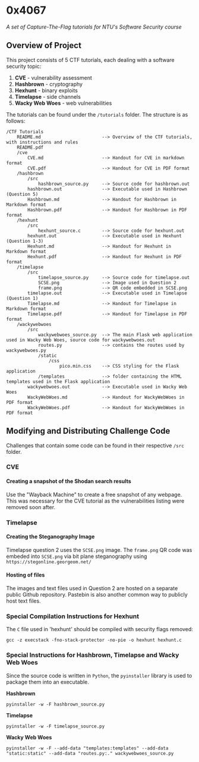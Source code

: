 # 0x4067
*A set of Capture-The-Flag tutorials for NTU's Software Security course*

## Overview of Project
This project consists of 5 CTF tutorials, each dealing with a software security topic:
1. **CVE** - vulnerability assessment
2. **Hashbrown** - cryptography
3. **Hexhunt** - binary exploits
4. **Timelapse** - side channels
5. **Wacky Web Woes** - web vulnerabilities

The tutorials can be found under the `/tutorials` folder. The structure is as follows:
```
/CTF Tutorials
    README.md                       --> Overview of the CTF tutorials, with instructions and rules
    README.pdf
    /cve
        CVE.md                      --> Handout for CVE in markdown format
        CVE.pdf                     --> Handout for CVE in PDF format
    /hashbrown
        /src
            hashbrown_source.py     --> Source code for hashbrown.out
        hashbrown.out               --> Executable used in Hashbrown (Question 5)
        Hashbrown.md                --> Handout for Hashbrown in Markdown format
        Hashbrown.pdf               --> Handout for Hashbrown in PDF format
    /hexhunt
        /src
            hexhunt_source.c        --> Source code for hexhunt.out
        hexhunt.out                 --> Executable used in Hexhunt (Question 1-3)
        Hexhunt.md                  --> Handout for Hexhunt in Markdown format
        Hexhunt.pdf                 --> Handout for Hexhunt in PDF format
    /timelapse
        /src
            timelapse_source.py     --> Source code for timelapse.out
            SCSE.png                --> Image used in Question 2
            frame.png               --> QR code embedded in SCSE.png
        timelapse.out               --> Executable used in Timelapse (Question 1)
        Timelapse.md                --> Handout for Timelapse in Markdown format
        Timelapse.pdf               --> Handout for Timelapse in PDF format
    /wackywebwoes
        /src
            wackywebwoes_source.py  --> The main Flask web application used in Wacky Web Woes, source code for wackywebwoes.out
            routes.py               --> contains the routes used by wackywebwoes.py
            /static
                /css
                    pico.min.css    --> CSS styling for the Flask application
            /templates              --> folder containing the HTML templates used in the Flask application
        wackywebwoes.out            --> Executable used in Wacky Web Woes
        WackyWebWoes.md             --> Handout for WackyWebWoes in PDF format
        WackyWebWoes.pdf            --> Handout for WackyWebWoes in PDF format
```

## Modifying and Distributing Challenge Code
Challenges that contain some code can be found in their respective `/src` folder.

### CVE

#### Creating a snapshot of the Shodan search results
Use the "Wayback Machine" to create a free snapshot of any webpage. This was necessary for the CVE tutorial as the vulnerabilities listing were removed soon after.

### Timelapse

#### Creating the Steganography Image
Timelapse question 2 uses the `SCSE.png` image. The `frame.png` QR code was embeded into `SCSE.png` via bit plane steganography using `https://stegonline.georgeom.net/`

#### Hosting of files
The images and text files used in Question 2 are hosted on a separate public Github repository. Pastebin is also another common way to publicly host text files.

### Special Compilation Instructions for Hexhunt
The `C` file used in 'hexhunt' should be compiled with security flags removed:
```
gcc -z execstack -fno-stack-protector -no-pie -o hexhunt hexhunt.c
```

### Special Instructions for Hashbrown, Timelapse and Wacky Web Woes
Since the source code is written in `Python`, the `pyinstaller` library is used to package them into an executable.

**Hashbrown**
```
pyinstaller -w -F hashbrown_source.py
```

**Timelapse**
```
pyinstaller -w -F timelapse_source.py
```

**Wacky Web Woes**
```
pyinstaller -w -F --add-data "templates:templates" --add-data "static:static" --add-data "routes.py:." wackywebwoes_source.py
```